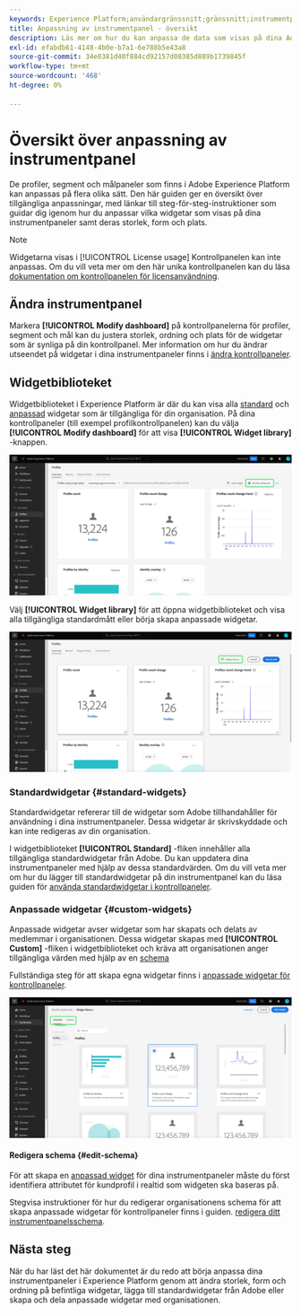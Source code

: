 ```yaml
---
keywords: Experience Platform;användargränssnitt;gränssnitt;instrumentpaneler;instrumentpanel;profiler;segment;mål
title: Anpassning av instrumentpanel - översikt
description: Läs mer om hur du kan anpassa de data som visas på dina Adobe Experience Platform-kontrollpaneler.
exl-id: efabdb61-4148-4b0e-b7a1-6e788b5e43a8
source-git-commit: 34e0381d40f884cd92157d08385d889b1739845f
workflow-type: tm+mt
source-wordcount: '468'
ht-degree: 0%

---
```


# Översikt över anpassning av instrumentpanel

De profiler, segment och målpaneler som finns i Adobe Experience Platform kan anpassas på flera olika sätt. Den här guiden ger en översikt över tillgängliga anpassningar, med länkar till steg-för-steg-instruktioner som guidar dig igenom hur du anpassar vilka widgetar som visas på dina instrumentpaneler samt deras storlek, form och plats.

>[!NOTE]
>
>Widgetarna visas i [!UICONTROL License usage] Kontrollpanelen kan inte anpassas. Om du vill veta mer om den här unika kontrollpanelen kan du läsa [dokumentation om kontrollpanelen för licensanvändning](../guides/license-usage.md).

## Ändra instrumentpanel

Markera **[!UICONTROL Modify dashboard]** på kontrollpanelerna för profiler, segment och mål kan du justera storlek, ordning och plats för de widgetar som är synliga på din kontrollpanel. Mer information om hur du ändrar utseendet på widgetar i dina instrumentpaneler finns i [ändra kontrollpaneler](modify.md).

## Widgetbiblioteket

Widgetbiblioteket i Experience Platform är där du kan visa alla [standard](#standard-widgets) och [anpassad](#custom-widgets) widgetar som är tillgängliga för din organisation. På dina kontrollpaneler (till exempel profilkontrollpanelen) kan du välja **[!UICONTROL Modify dashboard]** för att visa **[!UICONTROL Widget library]** -knappen.

![Kontrollpanelen Profiler med kontrollpanelen Ändra markerad.](../images/customization/modify-dashboard.png)

Välj **[!UICONTROL Widget library]** för att öppna widgetbiblioteket och visa alla tillgängliga standardmått eller börja skapa anpassade widgetar.

![Kontrollpanelen Profiler med widgetbiblioteket markerat.](../images/customization/widget-library-button.png)

### Standardwidgetar {#standard-widgets}

Standardwidgetar refererar till de widgetar som Adobe tillhandahåller för användning i dina instrumentpaneler. Dessa widgetar är skrivskyddade och kan inte redigeras av din organisation.

I widgetbiblioteket **[!UICONTROL Standard]** -fliken innehåller alla tillgängliga standardwidgetar från Adobe. Du kan uppdatera dina instrumentpaneler med hjälp av dessa standardvärden. Om du vill veta mer om hur du lägger till standardwidgetar på din instrumentpanel kan du läsa guiden för [använda standardwidgetar i kontrollpaneler](standard-widgets.md).

### Anpassade widgetar {#custom-widgets}

Anpassade widgetar avser widgetar som har skapats och delats av medlemmar i organisationen. Dessa widgetar skapas med **[!UICONTROL Custom]** -fliken i widgetbiblioteket och kräva att organisationen anger tillgängliga värden med hjälp av en [schema](#edit-schema)

Fullständiga steg för att skapa egna widgetar finns i [anpassade widgetar för kontrollpaneler](custom-widgets.md).

![Widgetbibliotekets arbetsyta med Standard och Egen markerat.](../images/customization/widget-library.png)

#### Redigera schema {#edit-schema}

För att skapa en [anpassad widget](#custom-widgets) för dina instrumentpaneler måste du först identifiera attributet för kundprofil i realtid som widgeten ska baseras på.

Stegvisa instruktioner för hur du redigerar organisationens schema för att skapa anpassade widgetar för kontrollpaneler finns i guiden. [redigera ditt instrumentpanelsschema](edit-schema.md).

## Nästa steg

När du har läst det här dokumentet är du redo att börja anpassa dina instrumentpaneler i Experience Platform genom att ändra storlek, form och ordning på befintliga widgetar, lägga till standardwidgetar från Adobe eller skapa och dela anpassade widgetar med organisationen.
